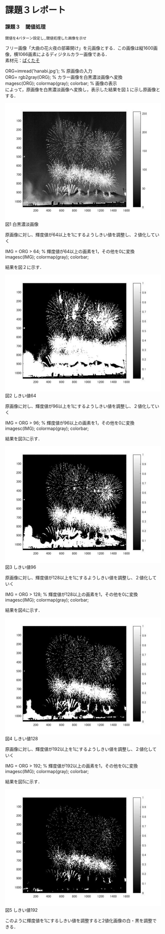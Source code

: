 
# 課題３レポート
### 課題３　閾値処理
    閾値を4パターン設定し,閾値処理した画像を示せ

フリー画像「大曲の花火夜の部幕開け」を元画像とする．この画像は縦1600画像，横1066画素によるディジタルカラー画像である．  
素材元：[ぱくたそ](https://www.pakutaso.com/20180643172post-16577.html,"画像元リンク")

ORG=imread('hanabi.jpg'); % 原画像の入力  
ORG= rgb2gray(ORG); % カラー画像を白黒濃淡画像へ変換  
magesc(ORG); colormap(gray); colorbar; % 画像の表示  
によって，原画像を白黒濃淡画像へ変換し，表示した結果を図１に示し原画像とする．  

![原画像](https://github.com/monevmils/lecture_image_processing/blob/master/image/3-1.jpg?raw=true)  
図1 白黒濃淡画像

原画像に対し、輝度値が64以上を1にするようしきい値を調整し、２値化していく

IMG = ORG > 64; % 輝度値が64以上の画素を1，その他を0に変換  
imagesc(IMG); colormap(gray); colorbar;  

結果を図２に示す．

![原画像](https://github.com/monevmils/lecture_image_processing/blob/master/image/3-2.jpg?raw=true)  
図2 しきい値64

原画像に対し、輝度値が96以上を1にするようしきい値を調整し、２値化していく

IMG = ORG > 96; % 輝度値が96以上の画素を1，その他を0に変換  
imagesc(IMG); colormap(gray); colorbar;  

結果を図3に示す．

![原画像](https://github.com/monevmils/lecture_image_processing/blob/master/image/3-3.jpg?raw=true)  
図3 しきい値96

原画像に対し、輝度値が128以上を1にするようしきい値を調整し、２値化していく

IMG = ORG > 128; % 輝度値が128以上の画素を1，その他を0に変換
imagesc(IMG); colormap(gray); colorbar;

結果を図4に示す．

![原画像](https://github.com/monevmils/lecture_image_processing/blob/master/image/3-4.jpg?raw=true)  
図4 しきい値128

原画像に対し、輝度値が192以上を1にするようしきい値を調整し、２値化していく  

IMG = ORG > 192; % 輝度値が192以上の画素を1，その他を0に変換  
imagesc(IMG); colormap(gray); colorbar;  

結果を図5に示す．

![原画像](https://github.com/monevmils/lecture_image_processing/blob/master/image/3-5.jpg?raw=true)  
図5 しきい値192

このように輝度値を1にするしきい値を調整すると2値化画像の白・黒を調整できる．
